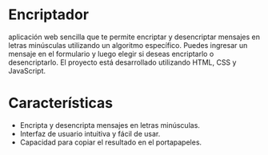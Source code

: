 # Encriptador
aplicación web sencilla que te permite encriptar y desencriptar mensajes en letras minúsculas utilizando un algoritmo específico. Puedes ingresar un mensaje en el formulario y luego elegir si deseas encriptarlo o desencriptarlo. El proyecto está desarrollado utilizando HTML, CSS y JavaScript.

# Características
+ Encripta y desencripta mensajes en letras minúsculas.
+ Interfaz de usuario intuitiva y fácil de usar.
+ Capacidad para copiar el resultado en el portapapeles.

